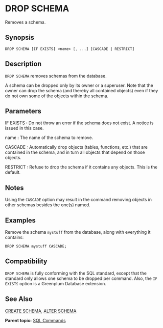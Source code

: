 # DROP SCHEMA

Removes a schema.

## Synopsis

``` {#sql_command_synopsis}
DROP SCHEMA [IF EXISTS] <name> [, ...] [CASCADE | RESTRICT]
```

## Description

`DROP SCHEMA` removes schemas from the database.

A schema can be dropped only by its owner or a superuser. Note that the owner can drop the schema (and thereby all contained objects) even if they do not own some of the objects within the schema.

## Parameters

IF EXISTS
:   Do not throw an error if the schema does not exist. A notice is issued in this case.

name
:   The name of the schema to remove.

CASCADE
:   Automatically drop objects (tables, functions, etc.) that are contained in the schema, and in turn all objects that depend on those objects.

RESTRICT
:   Refuse to drop the schema if it contains any objects. This is the default.

## Notes

Using the `CASCADE` option may result in the command removing objects in other schemas besides the one(s) named.

## Examples

Remove the schema `mystuff` from the database, along with everything it contains:

```
DROP SCHEMA mystuff CASCADE;
```

## Compatibility

`DROP SCHEMA` is fully conforming with the SQL standard, except that the standard only allows one schema to be dropped per command. Also, the `IF EXISTS` option is a Greenplum Database extension.

## See Also

[CREATE SCHEMA](CREATE_SCHEMA.html), [ALTER SCHEMA](ALTER_SCHEMA.html)

**Parent topic:** [SQL Commands](../sql_commands/sql_ref.html)

